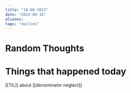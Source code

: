 ```yaml
---
title: "18-08-2023"
date: "2023-08-18"
aliases: 
tags: "dailies"
---
```


# Random Thoughts

# Things that happened today
[[TIL]] about [[denominator neglect]]